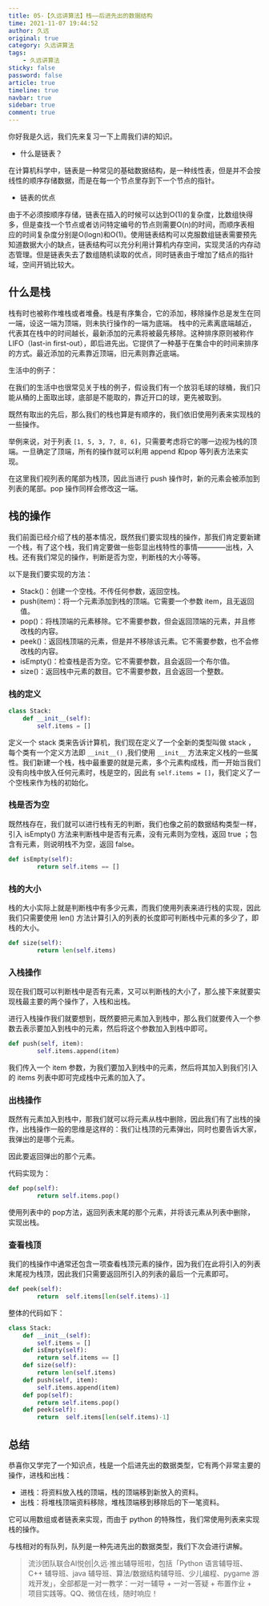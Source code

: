 ```yaml
---
title: 05-【久远讲算法】栈——后进先出的数据结构
time: 2021-11-07 19:44:52
author: 久远
original: true
category: 久远讲算法
tags:
    - 久远讲算法
sticky: false
password: false
article: true
timeline: true
navbar: true
sidebar: true
comment: true
---
```




你好我是久远，我们先来复习一下上周我们讲的知识。

- 什么是链表？

在计算机科学中，链表是一种常见的基础数据结构，是一种线性表，但是并不会按线性的顺序存储数据，而是在每一个节点里存到下一个节点的指针。

- 链表的优点

由于不必须按顺序存储，链表在插入的时候可以达到O(1)的复杂度，比数组快得多，但是查找一个节点或者访问特定编号的节点则需要O(n)的时间，而顺序表相应的时间复杂度分别是O(logn)和O(1)。使用链表结构可以克服数组链表需要预先知道数据大小的缺点，链表结构可以充分利用计算机内存空间，实现灵活的内存动态管理。但是链表失去了数组随机读取的优点，同时链表由于增加了结点的指针域，空间开销比较大。



## 什么是栈

栈有时也被称作堆栈或者堆叠。栈是有序集合，它的添加，移除操作总是发生在同一端，设这一端为顶端，则未执行操作的一端为底端。
栈中的元素离底端越近，代表其在栈中的时间越长，最新添加的元素将被最先移除。这种排序原则被称作 LIFO（last-in first-out），即后进先出。它提供了一种基于在集合中的时间来排序的方式。最近添加的元素靠近顶端，旧元素则靠近底端。

生活中的例子：

在我们的生活中也很常见关于栈的例子，假设我们有一个放羽毛球的球桶，我们只能从桶的上面取出球，底部是不能取的，靠近开口的球，更先被取到。

既然有取出的先后，那么我们的栈也算是有顺序的，我们依旧使用列表来实现栈的一些操作。

举例来说，对于列表 `[1, 5, 3, 7, 8, 6]`，只需要考虑将它的哪一边视为栈的顶端。一旦确定了顶端，所有的操作就可以利用 append 和pop 等列表方法来实现。

在这里我们视列表的尾部为栈顶，因此当进行 push 操作时，新的元素会被添加到列表的尾部。pop 操作同样会修改这一端。



## 栈的操作

我们前面已经介绍了栈的基本情况，既然我们要实现栈的操作，那我们肯定要新建一个栈，有了这个栈，我们肯定要做一些彰显出栈特性的事情————出栈，入栈。还有我们常见的操作，判断是否为空，判断栈的大小等等。

以下是我们要实现的方法：

- Stack()：创建一个空栈。不传任何参数，返回空栈。
- push(item)：将一个元素添加到栈的顶端。它需要一个参数 item，且无返回值。
- pop()：将栈顶端的元素移除。它不需要参数，但会返回顶端的元素，并且修改栈的内容。
- peek()：返回栈顶端的元素，但是并不移除该元素。它不需要参数，也不会修改栈的内容。
- isEmpty()：检查栈是否为空。它不需要参数，且会返回一个布尔值。
- size()：返回栈中元素的数目。它不需要参数，且会返回一个整数。



### 栈的定义

```python
class Stack:
    def __init__(self):
        self.items = []
```

定义一个 stack 类来告诉计算机，我们现在定义了一个全新的类型叫做 stack ，每个类有一个定义方法即 `__init__()` ,我们使用 `__init__` 方法来定义栈的一些属性。我们新建一个栈，栈中最重要的就是元素，多个元素构成栈，而一开始当我们没有向栈中放入任何元素时，栈是空的，因此有 `self.items = []`，我们定义了一个空栈来作为栈的初始化。



### 栈是否为空

既然栈存在，我们就可以进行栈有无的判断，我们也像之前的数据结构类型一样，引入  isEmpty() 方法来判断栈中是否有元素，没有元素则为空栈，返回 true ；包含有元素，则说明栈不为空，返回 false。

```python
def isEmpty(self):
        return self.items == []
```

### 栈的大小

栈的大小实际上就是判断栈中有多少元素，而我们使用列表来进行栈的实现，因此我们只需要使用 len() 方法计算引入的列表的长度即可判断栈中元素的多少了，即栈的大小。

```python
def size(self):
        return len(self.items)
```

### 入栈操作

现在我们既可以判断栈中是否有元素，又可以判断栈的大小了，那么接下来就要实现栈最主要的两个操作了，入栈和出栈。

进行入栈操作我们就要想到，既然要把元素加入到栈中，那么我们就要传入一个参数去表示要加入到栈中的元素，然后将这个参数加入到栈中即可。

```python
def push(self, item):
        self.items.append(item)
```

我们传入一个 item 参数，为我们要加入到栈中的元素，然后将其加入到我们引入的 items 列表中即可完成栈中元素的加入了。

### 出栈操作

既然有元素加入到栈中，那我们就可以将元素从栈中删除，因此我们有了出栈的操作，出栈操作一般的思维是这样的：我们让栈顶的元素弹出，同时也要告诉大家，我弹出的是哪个元素。

因此要返回弹出的那个元素。

代码实现为：

```python
def pop(self):
        return self.items.pop()
```

使用列表中的 pop方法，返回列表末尾的那个元素，并将该元素从列表中删除，实现出栈。

### 查看栈顶

我们的栈操作中通常还包含一项查看栈顶元素的操作，因为我们在此将引入的列表末尾视为栈顶，因此我们只需要返回所引入的列表的最后一个元素即可。

```python
def peek(self):
        return  self.items[len(self.items)-1]
```

整体的代码如下：

```python
class Stack:
    def __init__(self):
        self.items = []
    def isEmpty(self):
        return self.items == []
    def size(self):
        return len(self.items)
    def push(self, item):
        self.items.append(item)
    def pop(self):
        return self.items.pop()
    def peek(self):
        return  self.items[len(self.items)-1]
```

## 总结

恭喜你又学完了一个知识点，栈是一个后进先出的数据类型，它有两个非常主要的操作，进栈和出栈：

- 进栈：将资料放入栈的顶端，栈的顶端移到新放入的资料。
- 出栈：将堆栈顶端资料移除，堆栈顶端移到移除后的下一笔资料。

它可以用数组或者链表来实现，而由于 python 的特殊性，我们常使用列表来实现栈的操作。

与栈相对的有队列，队列是一种先进先出的数据类型，我们下次会进行讲解。

> 流沙团队联合AI悦创|久远·推出辅导班啦，包括「Python 语言辅导班、C++ 辅导班、java 辅导班、算法/数据结构辅导班、少儿编程、pygame 游戏开发」，全部都是一对一教学：一对一辅导 + 一对一答疑 + 布置作业 + 项目实践等。QQ、微信在线，随时响应！